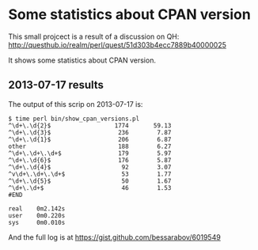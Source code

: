 # Some statistics about CPAN version

This small projcect is a result of a discussion on QH: http://questhub.io/realm/perl/quest/51d303b4ecc7889b40000025

It shows some statistics about CPAN version.

## 2013-07-17 results

The output of this scrip on 2013-07-17 is:

    $ time perl bin/show_cpan_versions.pl
    ^\d+\.\d{2}$                  1774       59.13
    ^\d+\.\d{3}$                   236        7.87
    ^\d+\.\d{1}$                   206        6.87
    other                          188        6.27
    ^\d+\.\d+\.\d+$                179        5.97
    ^\d+\.\d{6}$                   176        5.87
    ^\d+\.\d{4}$                    92        3.07
    ^v\d+\.\d+\.\d+$                53        1.77
    ^\d+\.\d{5}$                    50        1.67
    ^\d+\.\d+$                      46        1.53
    #END

    real    0m2.142s
    user    0m0.220s
    sys     0m0.010s

And the full log is at https://gist.github.com/bessarabov/6019549
